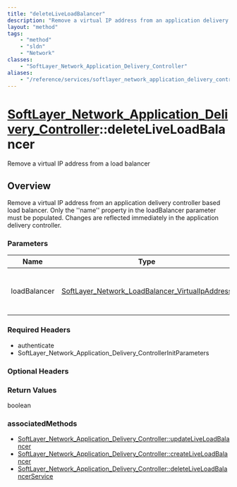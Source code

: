 ```yaml
---
title: "deleteLiveLoadBalancer"
description: "Remove a virtual IP address from an application delivery controller based load balancer. Only the ''name'' property in t... "
layout: "method"
tags:
    - "method"
    - "sldn"
    - "Network"
classes:
    - "SoftLayer_Network_Application_Delivery_Controller"
aliases:
    - "/reference/services/softlayer_network_application_delivery_controller/deleteLiveLoadBalancer"
---
```

# [SoftLayer_Network_Application_Delivery_Controller](/reference/services/SoftLayer_Network_Application_Delivery_Controller)::deleteLiveLoadBalancer

Remove a virtual IP address from a load balancer


## Overview 
Remove a virtual IP address from an application delivery controller based load balancer. Only the ''name'' property in the loadBalancer parameter must be populated. Changes are reflected immediately in the application delivery controller. 

### Parameters 
|Name | Type | Description |
| --- | --- | --- |
|loadBalancer| <a href='/reference/datatypes/SoftLayer_Network_LoadBalancer_VirtualIpAddress'>SoftLayer_Network_LoadBalancer_VirtualIpAddress </a>| The virtual IP address interface you wish to remove|


### Required Headers
* authenticate
* SoftLayer_Network_Application_Delivery_ControllerInitParameters

### Optional Headers

### Return Values
boolean


### associatedMethods

*  [SoftLayer_Network_Application_Delivery_Controller::updateLiveLoadBalancer](/reference/services/SoftLayer_Network_Application_Delivery_Controller/updateLiveLoadBalancer )
*  [SoftLayer_Network_Application_Delivery_Controller::createLiveLoadBalancer](/reference/services/SoftLayer_Network_Application_Delivery_Controller/createLiveLoadBalancer )
*  [SoftLayer_Network_Application_Delivery_Controller::deleteLiveLoadBalancerService](/reference/services/SoftLayer_Network_Application_Delivery_Controller/deleteLiveLoadBalancerService )

